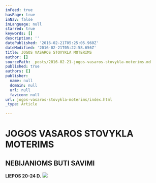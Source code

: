 ```yaml
---
inFeed: true
hasPage: true
inNav: false
inLanguage: null
starred: true
keywords: []
description: ''
datePublished: '2016-02-21T05:25:05.960Z'
dateModified: '2016-02-21T05:22:58.656Z'
title: JOGOS VASAROS STOVYKLA MOTERIMS
author: []
sourcePath: _posts/2016-02-21-jogos-vasaros-stovykla-moterims.md
published: true
authors: []
publisher:
  name: null
  domain: null
  url: null
  favicon: null
url: jogos-vasaros-stovykla-moterims/index.html
_type: Article

---
```

# JOGOS VASAROS STOVYKLA MOTERIMS

## NEBIJANIOMS BUTI SAVIMI

**LIEPOS 20-24 D.**
![](https://the-grid-user-content.s3-us-west-2.amazonaws.com/91fb1cbc-978d-480d-9221-1687783a1237.jpg)
